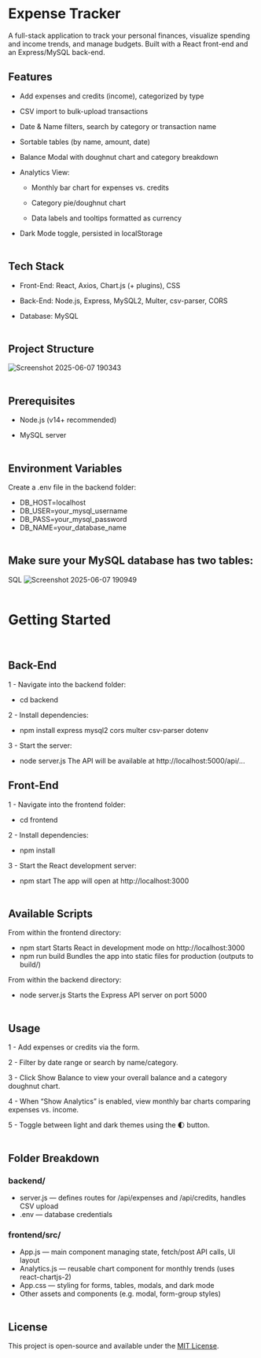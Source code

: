# Expense Tracker
A full-stack application to track your personal finances, visualize spending and income trends, and manage budgets. Built with a React front-end and an Express/MySQL back-end.

## Features
* Add expenses and credits (income), categorized by type

* CSV import to bulk-upload transactions

* Date & Name filters, search by category or transaction name

* Sortable tables (by name, amount, date)

* Balance Modal with doughnut chart and category breakdown

* Analytics View:

  * Monthly bar chart for expenses vs. credits

  * Category pie/doughnut chart

  * Data labels and tooltips formatted as currency

* Dark Mode toggle, persisted in localStorage <br/> <br/>
  

## Tech Stack
* Front-End: React, Axios, Chart.js (+ plugins), CSS

* Back-End: Node.js, Express, MySQL2, Multer, csv-parser, CORS

* Database: MySQL <br/> <br/>


## Project Structure
![Screenshot 2025-06-07 190343](https://github.com/user-attachments/assets/668c4bc0-63c8-46b4-a53c-b929fcca2ddf) <br/> <br/>


## Prerequisites
* Node.js (v14+ recommended)

* MySQL server <br/> <br/>



## Environment Variables
Create a .env file in the backend folder:
- DB_HOST=localhost
- DB_USER=your_mysql_username
- DB_PASS=your_mysql_password
- DB_NAME=your_database_name <br/> <br/>

## Make sure your MySQL database has two tables:
SQL
![Screenshot 2025-06-07 190949](https://github.com/user-attachments/assets/1f548d76-396d-4e83-a2f4-d9a47d01835b) <br/> <br/>


# Getting Started <br/> <br/>

## Back-End
1 - Navigate into the backend folder:
* cd backend

2 - Install dependencies:
* npm install express mysql2 cors multer csv-parser dotenv

3 - Start the server:
* node server.js
The API will be available at http://localhost:5000/api/...


## Front-End
1 - Navigate into the frontend folder:
* cd frontend 

2 - Install dependencies:
* npm install

3 - Start the React development server:
* npm start
The app will open at http://localhost:3000 <br/> <br/>


## Available Scripts
From within the frontend directory:
* npm start
  Starts React in development mode on http://localhost:3000
* npm run build
  Bundles the app into static files for production (outputs to build/)
  
From within the backend directory:
* node server.js
  Starts the Express API server on port 5000 <br/> <br/>
  

## Usage
1 - Add expenses or credits via the form.

2 - Filter by date range or search by name/category.

3 - Click Show Balance to view your overall balance and a category doughnut chart.

4 - When “Show Analytics” is enabled, view monthly bar charts comparing expenses vs. income.

5 - Toggle between light and dark themes using the 🌓 button. <br/> <br/>


## Folder Breakdown
### backend/
* server.js — defines routes for /api/expenses and /api/credits, handles CSV upload
* .env — database credentials

### frontend/src/
* App.js — main component managing state, fetch/post API calls, UI layout
* Analytics.js — reusable chart component for monthly trends (uses react-chartjs-2)
* App.css — styling for forms, tables, modals, and dark mode
* Other assets and components (e.g. modal, form-group styles) <br/> <br/>


## License
This project is open-source and available under the [MIT License](./LICENSE).
